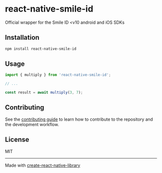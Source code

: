 # react-native-smile-id

Official wrapper for the Smile ID <v10 android and iOS SDKs

## Installation

```sh
npm install react-native-smile-id
```

## Usage

```js
import { multiply } from 'react-native-smile-id';

// ...

const result = await multiply(3, 7);
```

## Contributing

See the [contributing guide](CONTRIBUTING.md) to learn how to contribute to the repository and the development workflow.

## License

MIT

---

Made with [create-react-native-library](https://github.com/callstack/react-native-builder-bob)

